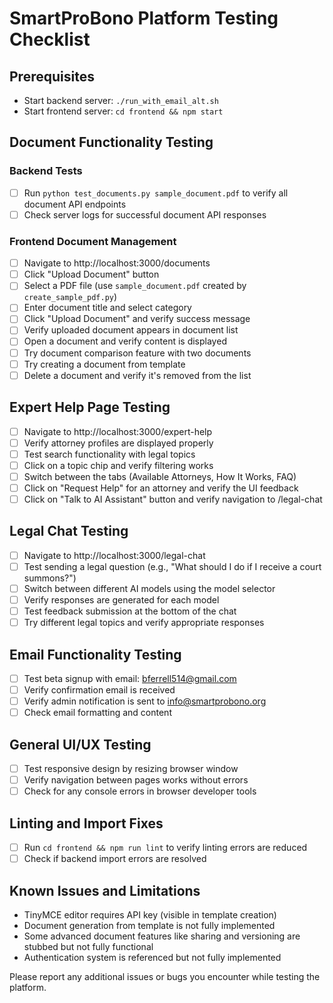 # SmartProBono Platform Testing Checklist

## Prerequisites
- Start backend server: `./run_with_email_alt.sh`
- Start frontend server: `cd frontend && npm start`

## Document Functionality Testing

### Backend Tests
- [ ] Run `python test_documents.py sample_document.pdf` to verify all document API endpoints
- [ ] Check server logs for successful document API responses

### Frontend Document Management
- [ ] Navigate to http://localhost:3000/documents
- [ ] Click "Upload Document" button
- [ ] Select a PDF file (use `sample_document.pdf` created by `create_sample_pdf.py`)
- [ ] Enter document title and select category
- [ ] Click "Upload Document" and verify success message
- [ ] Verify uploaded document appears in document list
- [ ] Open a document and verify content is displayed
- [ ] Try document comparison feature with two documents
- [ ] Try creating a document from template
- [ ] Delete a document and verify it's removed from the list

## Expert Help Page Testing
- [ ] Navigate to http://localhost:3000/expert-help
- [ ] Verify attorney profiles are displayed properly
- [ ] Test search functionality with legal topics
- [ ] Click on a topic chip and verify filtering works
- [ ] Switch between the tabs (Available Attorneys, How It Works, FAQ)
- [ ] Click on "Request Help" for an attorney and verify the UI feedback
- [ ] Click on "Talk to AI Assistant" button and verify navigation to /legal-chat

## Legal Chat Testing
- [ ] Navigate to http://localhost:3000/legal-chat
- [ ] Test sending a legal question (e.g., "What should I do if I receive a court summons?")
- [ ] Switch between different AI models using the model selector
- [ ] Verify responses are generated for each model
- [ ] Test feedback submission at the bottom of the chat
- [ ] Try different legal topics and verify appropriate responses

## Email Functionality Testing
- [ ] Test beta signup with email: bferrell514@gmail.com
- [ ] Verify confirmation email is received
- [ ] Verify admin notification is sent to info@smartprobono.org
- [ ] Check email formatting and content

## General UI/UX Testing
- [ ] Test responsive design by resizing browser window
- [ ] Verify navigation between pages works without errors
- [ ] Check for any console errors in browser developer tools

## Linting and Import Fixes
- [ ] Run `cd frontend && npm run lint` to verify linting errors are reduced
- [ ] Check if backend import errors are resolved

## Known Issues and Limitations
- TinyMCE editor requires API key (visible in template creation)
- Document generation from template is not fully implemented
- Some advanced document features like sharing and versioning are stubbed but not fully functional
- Authentication system is referenced but not fully implemented

Please report any additional issues or bugs you encounter while testing the platform. 